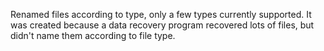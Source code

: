Renamed files according to type, only a few types currently supported. It was created because a data recovery program recovered lots of files, but didn't name them according to file type.
